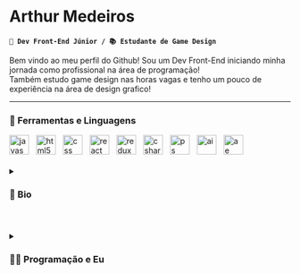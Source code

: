 # Arthur Medeiros

**`🌱 Dev Front-End Júnior / 📚 Estudante de Game Design`**

Bem vindo ao meu perfil do Github! Sou um Dev Front-End iniciando minha jornada como profissional na área de programação!\
Também estudo game design nas horas vagas e tenho um pouco de experiência na área de design grafico!

---

### 🧰 Ferramentas e Linguagens

<img align="left" width="35px" style="padding-right:10px;" alt="javascript" src="https://cdn.jsdelivr.net/gh/devicons/devicon/icons/javascript/javascript-plain.svg" />
<img align="left" width="35px" style="padding-right:10px;" alt="html5" src="https://cdn.jsdelivr.net/gh/devicons/devicon/icons/html5/html5-plain.svg" />
<img align="left" width="35px" style="padding-right:10px;" alt="css" src="https://cdn.jsdelivr.net/gh/devicons/devicon/icons/css3/css3-plain.svg" />
<img align="left" width="35px" style="padding-right:10px;" alt="react" src="https://cdn.jsdelivr.net/gh/devicons/devicon/icons/react/react-original.svg" />
<img align="left" width="35px" style="padding-right:10px;" alt="redux" src="https://cdn.jsdelivr.net/gh/devicons/devicon/icons/redux/redux-original.svg" />
<img align="left" width="35px" style="padding-right:10px;" alt="csharp" src="https://cdn.jsdelivr.net/gh/devicons/devicon/icons/csharp/csharp-plain.svg" />
<img align="left" width="35px" style="padding-right:10px;" alt="ps" src="https://cdn.jsdelivr.net/gh/devicons/devicon/icons/photoshop/photoshop-plain.svg" />
<img align="left" width="35px" style="padding-right:10px;" alt="ai" src="https://cdn.jsdelivr.net/gh/devicons/devicon/icons/illustrator/illustrator-plain.svg" />
<img align="left" width="35px" style="padding-right:10px;" alt="ae" src="https://cdn.jsdelivr.net/gh/devicons/devicon/icons/aftereffects/aftereffects-plain.svg" />
<br />

#

<details>
<summary><h3>🧑 Bio</h3></summary>
Prazer! Meu nome é Arthur, tenho 23 anos, sou mineiro, apaixonado por jogos e uma boa cerveja 🍺<br>
Sempre fui uma pessoa muito curiosa com tudo, sempre buscando aprender e descobrir coisas novas. Isso acabou fazendo com que eu rapidamente me interessasse pelo processo de criação das coisas que mais me fascinam: Arte, Literatura e Tecnologia. Esse interesse acabou me proporcionando ótimas experiências e abriu muitas portas das quais eu sempre tento aproveitar ao máximo.
</details>

#

<details>
<summary><h3>👨‍💻 Programação e Eu</h3></summary>
Minha jornada na área de programação começou com minha entrada no curso de Jogos Digitais na PUC-MG onde tive meu primeiro contato com C#. Inicialmente me senti um pouco intimidado mas acabei pegando muito gosto pela coisa.<br>
No início de 2022 tive a oportunidade de me inscrever no curso de desenvolvimento de softwares na Trybe onde acabei terminando de me apaixonar pela área e depois de muito esforço e dedicação conluí o módulo de desenvolvimento front-end.<br>
Agora estou em busca de novas oportunidades para cada vez mais me aprofundar na área e aprender ainda mais!
</details>
